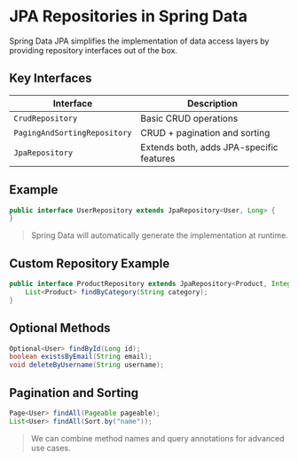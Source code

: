 # JPA Repositories in Spring Data

Spring Data JPA simplifies the implementation of data access layers by providing repository interfaces out of the box.

## Key Interfaces

| Interface            | Description |
|----------------------|-------------|
| `CrudRepository`     | Basic CRUD operations |
| `PagingAndSortingRepository` | CRUD + pagination and sorting |
| `JpaRepository`      | Extends both, adds JPA-specific features |

## Example

```java
public interface UserRepository extends JpaRepository<User, Long> {
}
````

> Spring Data will automatically generate the implementation at runtime.

## Custom Repository Example

```java
public interface ProductRepository extends JpaRepository<Product, Integer> {
    List<Product> findByCategory(String category);
}
```

## Optional Methods

```java
Optional<User> findById(Long id);
boolean existsByEmail(String email);
void deleteByUsername(String username);
```

## Pagination and Sorting

```java
Page<User> findAll(Pageable pageable);
List<User> findAll(Sort.by("name"));
```

> We can combine method names and query annotations for advanced use cases.